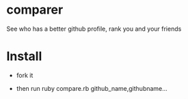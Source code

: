 # comparer
See who has a better github profile, rank you and your friends


# Install

* fork it 
 
* then run ruby compare.rb github_name,githubname...
